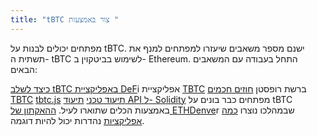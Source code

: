 ```yaml
---
title: "tBTC צור באמצעות "
---
```

מפתחים יכולים לבנות על tBTC. ישנם מספר משאבים שיעזרו למפתחים למנף את תשתית ה- tBTC לשימוש בביטקוין ב- Ethereum. התחל בעבודה עם המשאבים הבאים:

[כיצד לשלב tBTC באפליקציית DeF](https://tbtc.network/developers/how-to-integrate-tbtc-into-your-defi-dapp)i
אפליקציית [TBTC](https://dapp.test.tbtc.network/) ברשת רופסטן
[חוזים חכמים TBTC](https://github.com/keep-network/tbtc)
[tbtc.js](https://github.com/keep-network/tbtc.js)
[תיעוד טכני](http://docs.keep.network/tbtc/)
[תיעוד API ל- Solidity](http://docs.keep.network/tbtc/solidity/)
מפתחים כבר בונים על tBTC באמצעות הכלים שתוארו לעיל. [ההאקתון של ETHDenve](https://blog.keep.network/bitcoin-earn-wins-ethdenver-tbtc-hackathon-prize-5233ce805468)r שבמהלכו נוצרו [כמה אפליקציות](https://blog.keep.network/bitcoin-earn-wins-ethdenver-tbtc-hackathon-prize-5233ce805468) נהדרות יכול להיות דוגמה.
